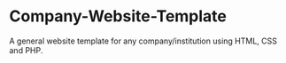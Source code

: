 # Company-Website-Template

A general website template for any company/institution using HTML, CSS and PHP.
